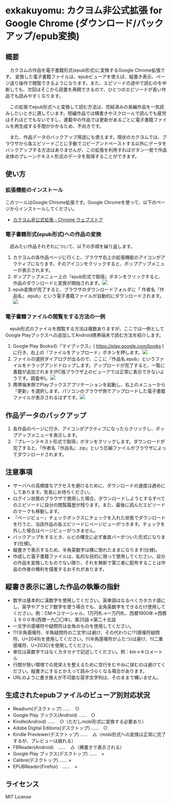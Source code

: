 # exkakuyomu: カクヨム非公式拡張 for Google Chrome (ダウンロード/バックアップ/epub変換)

## 概要

　カクヨムの作品を電子書籍形式(epub形式)に変換するGoogle Chrome拡張です。
変換した電子書籍ファイルは、epubビューアを使えば、縦書き表示、ページ送り操作で閲覧できるようになります。また、エピソードの途中で読むのを中断しても、次回はそこから読書を再開できるので、ひとつのエピソードが長い作品でも読みやすくなります。

　この拡張でepub形式へと変換して読む方法は、完結済みの長編作品を一気読みしたいときに適しています。短編作品では横書きやスクロールで読んでも疲労はそれほどでもないですし、連載中の作品では更新があるごとに電子書籍ファイルを再生成する手間がかかるため、不向きです。

　また、作品データのバックアップ用途にも使えます。現状のカクヨムでは、ブラウザから各エピソードごとに手動でコピーアンドペーストする以外にデータをバックアップする方法はありませんが、この拡張を利用すればボタン一発で作品全体のプレーンテキスト形式のデータを取得することができます。


## 使い方

### 拡張機能のインストール

このツールはGoogle Chrome拡張です。Google Chromeを使って、以下のページからインストールしてください。

* [カクヨム非公式拡張 - Chrome ウェブストア](https://chrome.google.com/webstore/detail/%E3%82%AB%E3%82%AF%E3%83%A8%E3%83%A0%E9%9D%9E%E5%85%AC%E5%BC%8F%E6%8B%A1%E5%BC%B5/peaodhahcmfdhcohpodeedkkicbndbak/related?hl=ja&gl=JP)


### 電子書籍形式(epub形式)への作品の変換

　読みたい作品それぞれについて、以下の手順を繰り返します。

1. カクヨムの各作品ページに行くと、ブラウザ右上の拡張機能のアイコンがアクティブになります。そのアイコンをクリックすると、ポップアップメニューが表示されます。
2. ポップアップメニュー上の『epub形式で取得』ボタンをクリックすると、作品のダウンロードと変換が開始されます。![](docs/popup.png)
3. epub変換が完了すると、ブラウザのダウンロードフォルダに「
作者名『作品名』.epub」という電子書籍ファイルが自動的にダウンロードされます。![](docs/download.png)


### 電子書籍ファイルの閲覧をする方法の一例

　epub形式のファイルを閲覧する方法は複数ありますが、ここでは一例としてGoogle Playブックスへの追加してAndroid携帯端末で読む方法を紹介します。

1. Google Play Booksの『マイブックス』( https://play.google.com/books )に行き、右上の『ファイルをアップロード』ボタンを押します。![](docs/upload.png)
2. ファイルの選択ダイアログが出るので、ここに『作品名.epub』というファイルをドラッグアンドドロップします。アップロードが完了すると、一覧に書籍が追加されます(PC版ブラウザ上のビューアでは正常に表示できないようです。調査中)。![](docs/list.png)
3. 携帯端末側でPlayブックスアプリケーションを起動し、右上のメニューから『更新』を選択します。パソコンのブラウザ側でアップロードした電子書籍ファイルが表示されるはずです。![](docs/book.png)




## 作品データのバックアップ

1. 各作品のページに行き、アイコンがアクティブになったらクリックし、ポップアップメニューを表示します。
2. 『プレーンテキスト形式で取得』ボタンをクリックします。ダウンロードが完了すると、「作者名『作品名』.zip」という圧縮ファイルがブラウザによってダウンロードされます。



## 注意事項

* サーバへの高頻度なアクセスを避けるために、ダウンロードの速度は遅めにしてあります。気長にお待ちください。
* ログイン状態のブラウザで使用した場合、ダウンロードしようとするすべてのエピソードに自分の閲覧履歴が残ります。また、最後に読んだエピソードのマークも移動します。
* 『ページビュー』チェックボックスにチェックを入れた状態でダウンロードを行うと、当該作品の各エピソードにページビューがつきます。チェックを外した場合はページビューがつきません。
* バックアップをするとき、ルビの構文に必ず垂直バーがついた形式になります(仕様)。
* 縦書きで表示するため、半角英数字は横に倒れたままになります(仕様)。
* 作成した電子書籍ファイルは、私的な目的に限って使用してください。自分の作品を変換したものでない限り、それを無断で第三者に配布することは作品の作者の権利を侵害するおそれがあります。


## 縦書き表示に適した作品の執筆の指針

* 数字は基本的に漢数字を使用してください。英単語はなるべくカタカナ語にし、英字やアラビア数字を使う場合でも、全角英数字をできるだけ使用してください。例：CM→コマーシャル、1万円札→一万円札、西暦1900年→西暦１９００年(西暦一九〇〇年)、第25話→第二十五話
* 一文字の感嘆符や疑問符は全角のものを使用してください。
* !?(半角感嘆符、半角疑問符の二文字)は避け、その代わりに⁉(感嘆符疑問符、U+2049)を使用してください。!!(半角感嘆符がふたつ)は避け、‼(二重感嘆符、U+203C)を使用してください。
* 単位は英数字ではなくカタカナで記述してください。例：km→キロメートル
* 行間が狭い環境での見栄えを整えるために空行をむやみに挟むのは避けてください。縦書きにするとかえって読みづらくなる場合があります。
* URLのように書き換えが不可能な英字文字列は、そのままで構いません。


## 生成されたepubファイルのビューア別対応状況

* Readium(デスクトップ) ……　○
* Google Play ブックス(Android) ……　○
* Kindle(Android) ……　○（ただしmobi形式に変換する必要あり）
* Adobe Digital Editions(デスクトップ) ……　○
* Kindle Previewer(デスクトップ) ……　△（mobi形式への変換は正常に完了するが、プレビューは崩れる）
* FBReader(Android)　……　△（横書きで表示される）
* Google Play ブックス(デスクトップ) ……　×
* Calibre(デスクトップ) …… ×
* EPUBReader(Firefox)　……　×


## ライセンス

MIT License
